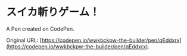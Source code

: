 # スイカ斬りゲーム！

A Pen created on CodePen.

Original URL: [https://codepen.io/wwkbckpw-the-builder/pen/qEddxrx](https://codepen.io/wwkbckpw-the-builder/pen/qEddxrx).

